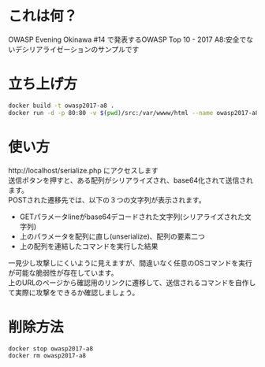 # これは何？
OWASP Evening Okinawa #14 で発表するOWASP Top 10 - 2017 A8:安全でないデシリアライゼーションのサンプルです

# 立ち上げ方
```bash
docker build -t owasp2017-a8 .
docker run -d -p 80:80 -v $(pwd)/src:/var/wwww/html --name owasp2017-a8 owasp2017-a8
```

# 使い方
http://localhost/serialize.php にアクセスします  
送信ボタンを押すと、ある配列がシリアライズされ、base64化されて送信されます。  
POSTされた遷移先では、以下の３つの文字列が表示されます。
- GETパラメータlineがbase64デコードされた文字列(シリアライズされた文字列)
- 上のパラメータを配列に直し(unserialize)、配列の要素二つ
- 上の配列を連結したコマンドを実行した結果

一見少し攻撃しにくいように見えますが、間違いなく任意のOSコマンドを実行が可能な脆弱性が存在しています。  
上のURLのページから確認用のリンクに遷移して、送信されるコマンドを自作して実際に攻撃をできるか確認しましょう。

# 削除方法
```bash
docker stop owasp2017-a8
docker rm owasp2017-a8
```
